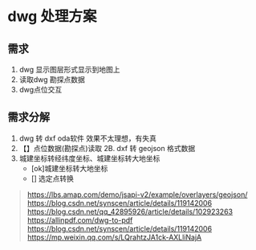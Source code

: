 # dwg 处理方案

## 需求
1. dwg 显示图层形式显示到地图上
2. 读取dwg 勘探点数据
3. dwg点位交互

## 需求分解
1. dwg 转 dxf
    oda软件 效果不太理想，有失真
2. 【】点位数据(勘探点)读取
2B. dxf 转 geojson 格式数据
3. 城建坐标转经纬度坐标、城建坐标转大地坐标
    - [ok]城建坐标转大地坐标
    - [] 选定点转换

> https://lbs.amap.com/demo/jsapi-v2/example/overlayers/geojson/
> https://blog.csdn.net/synscen/article/details/119142006
> https://blog.csdn.net/qq_42895926/article/details/102923263
> https://allinpdf.com/dwg-to-pdf
> https://blog.csdn.net/synscen/article/details/119142006
> https://mp.weixin.qq.com/s/LQrahtzJA1ck-AXLliNajA